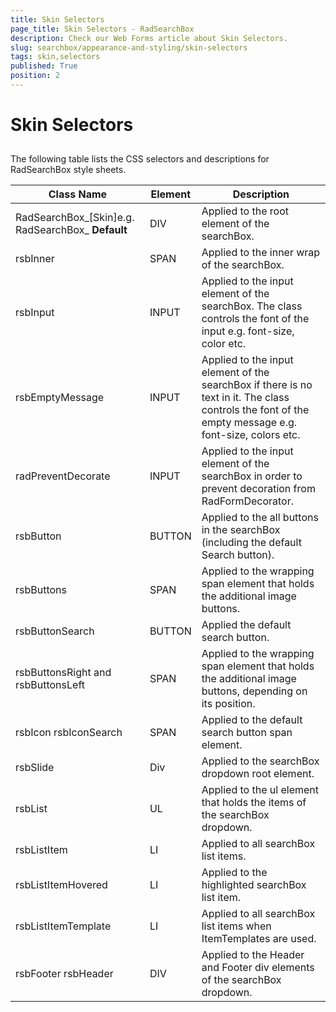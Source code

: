 ```yaml
---
title: Skin Selectors
page_title: Skin Selectors - RadSearchBox
description: Check our Web Forms article about Skin Selectors.
slug: searchbox/appearance-and-styling/skin-selectors
tags: skin,selectors
published: True
position: 2
---
```


# Skin Selectors



## 

The following table lists the CSS selectors and descriptions for RadSearchBox style sheets.


| Class Name | Element | Description |
| ------ | ------ | ------ |
|RadSearchBox_[Skin]e.g. RadSearchBox_ **Default** |DIV|Applied to the root element of the searchBox.|
|rsbInner|SPAN|Applied to the inner wrap of the searchBox.|
|rsbInput|INPUT|Applied to the input element of the searchBox. The class controls the font of the input e.g. font-size, color etc.|
|rsbEmptyMessage|INPUT|Applied to the input element of the searchBox if there is no text in it. The class controls the font of the empty message e.g. font-size, colors etc.|
|radPreventDecorate|INPUT|Applied to the input element of the searchBox in order to prevent decoration from RadFormDecorator.|
|rsbButton|BUTTON|Applied to the all buttons in the searchBox (including the default Search button).|
|rsbButtons|SPAN|Applied to the wrapping span element that holds the additional image buttons.|
|rsbButtonSearch|BUTTON|Applied the default search button.|
|rsbButtonsRight and rsbButtonsLeft|SPAN|Applied to the wrapping span element that holds the additional image buttons, depending on its position.|
|rsbIcon rsbIconSearch|SPAN|Applied to the default search button span element.|
|rsbSlide|Div|Applied to the searchBox dropdown root element.|
|rsbList|UL|Applied to the ul element that holds the items of the searchBox dropdown.|
|rsbListItem|LI|Applied to all searchBox list items.|
|rsbListItemHovered|LI|Applied to the highlighted searchBox list item.|
|rsbListItemTemplate|LI|Applied to all searchBox list items when ItemTemplates are used.|
|rsbFooter rsbHeader|DIV|Applied to the Header and Footer div elements of the searchBox dropdown.|
